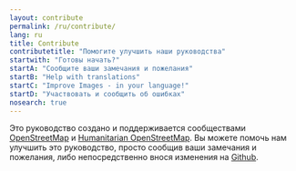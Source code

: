 ```yaml
---
layout: contribute
permalink: /ru/contribute/
lang: ru
title: Contribute
contributetitle: "Помогите улучшить наши руководства"
startwith: "Готовы начать?"
startA: "Сообщите ваши замечания и пожелания"
startB: "Help with translations"
startC: "Improve Images - in your language!"
startD: "Участвовать и сообщить об ошибках"
nosearch: true
---
```

Это руководство создано и поддерживается сообществами  [OpenStreetMap](https://www.openstreetmap.org/) и [Humanitarian OpenStreetMap](https://www.hotosm.org/). Вы можете помочь нам улучшить это руководство, просто сообщив ваши замечания и пожелания, либо непосредственно внося изменения на [Github](http://github.com/hotosm/learnosm).
